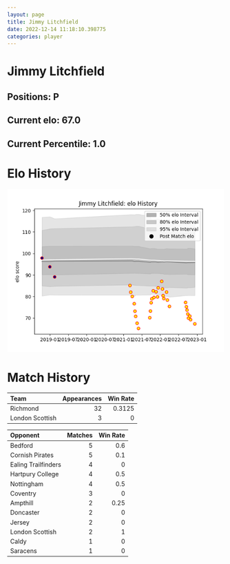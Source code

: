 ```yaml
---  
layout: page  
title: Jimmy Litchfield  
date: 2022-12-14 11:18:10.398775  
categories: player  
---
```

# Jimmy Litchfield

## Positions: P

## Current elo: 67.0

## Current Percentile: 1.0

# Elo History


![elo history](history_JimmyLitchfield.png)
# Match History


| Team            |   Appearances |   Win Rate |
|:----------------|--------------:|-----------:|
| Richmond        |            32 |     0.3125 |
| London Scottish |             3 |     0      |

| Opponent            |   Matches |   Win Rate |
|:--------------------|----------:|-----------:|
| Bedford             |         5 |       0.6  |
| Cornish Pirates     |         5 |       0.1  |
| Ealing Trailfinders |         4 |       0    |
| Hartpury College    |         4 |       0.5  |
| Nottingham          |         4 |       0.5  |
| Coventry            |         3 |       0    |
| Ampthill            |         2 |       0.25 |
| Doncaster           |         2 |       0    |
| Jersey              |         2 |       0    |
| London Scottish     |         2 |       1    |
| Caldy               |         1 |       0    |
| Saracens            |         1 |       0    |